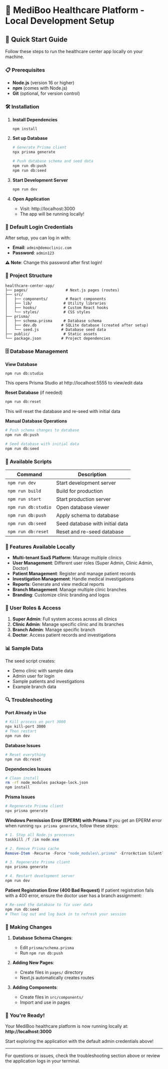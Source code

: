 # 🏥 MediBoo Healthcare Platform - Local Development Setup

## 🚀 Quick Start Guide

Follow these steps to run the healthcare center app locally on your machine.

### 📋 Prerequisites

- **Node.js** (version 16 or higher)
- **npm** (comes with Node.js)
- **Git** (optional, for version control)

### 🛠️ Installation

1. **Install Dependencies**
   ```bash
   npm install
   ```

2. **Set up Database**
   ```bash
   # Generate Prisma client
   npx prisma generate
   
   # Push database schema and seed data
   npm run db:push
   npm run db:seed
   ```

3. **Start Development Server**
   ```bash
   npm run dev
   ```

4. **Open Application**
   - Visit: http://localhost:3000
   - The app will be running locally!

### 👤 Default Login Credentials

After setup, you can log in with:
- **Email**: `admin@democlinic.com`
- **Password**: `admin123`

**⚠️ Note**: Change this password after first login!

### 📁 Project Structure

```
healthcare-center-app/
├── pages/                 # Next.js pages (routes)
├── src/
│   ├── components/        # React components
│   ├── lib/              # Utility libraries
│   ├── hooks/            # Custom React hooks
│   └── styles/           # CSS styles
├── prisma/
│   ├── schema.prisma     # Database schema
│   ├── dev.db           # SQLite database (created after setup)
│   └── seed.js          # Database seed data
├── public/               # Static assets
└── package.json         # Project dependencies
```

### 🗄️ Database Management

**View Database**
```bash
npm run db:studio
```
This opens Prisma Studio at http://localhost:5555 to view/edit data

**Reset Database** (if needed)
```bash
npm run db:reset
```
This will reset the database and re-seed with initial data

**Manual Database Operations**
```bash
# Push schema changes to database
npm run db:push

# Seed database with initial data
npm run db:seed
```

### 🔧 Available Scripts

| Command | Description |
|---------|-------------|
| `npm run dev` | Start development server |
| `npm run build` | Build for production |
| `npm run start` | Start production server |
| `npm run db:studio` | Open database viewer |
| `npm run db:push` | Apply schema to database |
| `npm run db:seed` | Seed database with initial data |
| `npm run db:reset` | Reset and re-seed database |

### 🌟 Features Available Locally

- **Multi-tenant SaaS Platform**: Manage multiple clinics
- **User Management**: Different user roles (Super Admin, Clinic Admin, Doctor)
- **Patient Management**: Register and manage patient records
- **Investigation Management**: Handle medical investigations
- **Reports**: Generate and view medical reports
- **Branch Management**: Manage multiple clinic branches
- **Branding**: Customize clinic branding and logos

### 🎯 User Roles & Access

1. **Super Admin**: Full system access across all clinics
2. **Clinic Admin**: Manage specific clinic and its branches
3. **Branch Admin**: Manage specific branch
4. **Doctor**: Access patient records and investigations

### 📊 Sample Data

The seed script creates:
- Demo clinic with sample data
- Admin user for login
- Sample patients and investigations
- Example branch data

### 🔍 Troubleshooting

**Port Already in Use**
```bash
# Kill process on port 3000
npx kill-port 3000
# Then restart
npm run dev
```

**Database Issues**
```bash
# Reset everything
npm run db:reset
```

**Dependencies Issues**
```bash
# Clean install
rm -rf node_modules package-lock.json
npm install
```

**Prisma Issues**
```bash
# Regenerate Prisma client
npx prisma generate
```

**Windows Permission Error (EPERM) with Prisma**
If you get an EPERM error when running `npx prisma generate`, follow these steps:
```powershell
# 1. Stop all Node.js processes
taskkill /f /im node.exe

# 2. Remove Prisma cache
Remove-Item -Recurse -Force "node_modules\.prisma" -ErrorAction SilentlyContinue

# 3. Regenerate Prisma client
npx prisma generate

# 4. Restart development server
npm run dev
```

**Patient Registration Error (400 Bad Request)**
If patient registration fails with a 400 error, ensure the doctor user has a branch assignment:
```bash
# Re-seed the database to fix user data
npm run db:seed
# Then log out and log back in to refresh your session
```

### 🔄 Making Changes

1. **Database Schema Changes**:
   - Edit `prisma/schema.prisma`
   - Run `npm run db:push`

2. **Adding New Pages**:
   - Create files in `pages/` directory
   - Next.js automatically creates routes

3. **Adding Components**:
   - Create files in `src/components/`
   - Import and use in pages

### 🎉 You're Ready!

Your MediBoo healthcare platform is now running locally at:
**http://localhost:3000**

Start exploring the application with the default admin credentials above!

---

For questions or issues, check the troubleshooting section above or review the application logs in your terminal.
